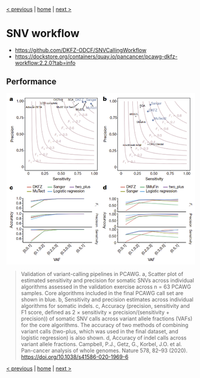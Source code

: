 [< previous](alignment.md)  |  [home](README.md)  |  [next >](indel.md) 

# SNV workflow
- https://github.com/DKFZ-ODCF/SNVCallingWorkflow
- https://dockstore.org/containers/quay.io/pancancer/pcawg-dkfz-workflow:2.2.0?tab=info

## Performance
![](snv-pcawg.png)
> Validation of variant-calling pipelines in PCAWG. a, Scatter plot of estimated sensitivity and precision for somatic SNVs across individual algorithms assessed in the validation exercise across n = 63 PCAWG samples. Core algorithms included in the final PCAWG call set are shown in blue.  b, Sensitivity and precision estimates across individual algorithms for somatic indels. c, Accuracy (precision, sensitivity and F1 score, defined as 2 × sensitivity × precision/(sensitivity + precision)) of somatic SNV calls across variant allele fractions (VAFs) for the core algorithms. The accuracy of two methods of combining variant calls (two-plus, which was used in the final dataset, and logistic regression) is also shown. d, Accuracy of indel calls across variant allele fractions.
Campbell, P.J., Getz, G., Korbel, J.O. et al. Pan-cancer analysis of whole genomes. Nature 578, 82–93 (2020). https://doi.org/10.1038/s41586-020-1969-6


[< previous](alignment.md)  |  [home](README.md)  |  [next >](indel.md) 

